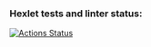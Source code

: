 ### Hexlet tests and linter status:
[![Actions Status](https://github.com/bombom70/php-project-lvl1/workflows/hexlet-check/badge.svg)](https://github.com/bombom70/php-project-lvl1/actions)